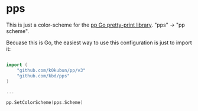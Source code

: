 # pps

This is just a color-scheme for the [pp Go pretty-print library](https://github.com/k0kubun/pp/).
"pps" &rarr; "pp scheme".

Becuase this is Go, the easiest way to use this configuration is just to import it:

```go

import (
	"github.com/k0kubun/pp/v3"
	"github.com/kbd/pps"
)

...

pp.SetColorScheme(pps.Scheme)
```
